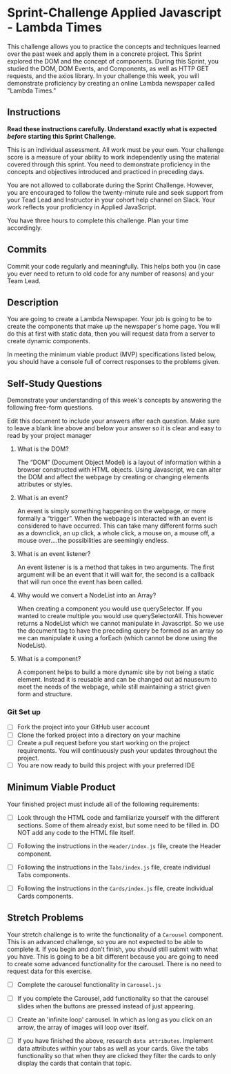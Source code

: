 # Sprint-Challenge Applied Javascript - Lambda Times

This challenge allows you to practice the concepts and techniques learned over the past week and apply them in a concrete project. This Sprint explored the DOM and the concept of components. During this Sprint, you studied the DOM, DOM Events, and Components, as well as HTTP GET requests, and the axios library. In your challenge this week, you will demonstrate proficiency by creating an online Lambda newspaper called "Lambda Times."

## Instructions

**Read these instructions carefully. Understand exactly what is expected _before_ starting this Sprint Challenge.**

This is an individual assessment. All work must be your own. Your challenge score is a measure of your ability to work independently using the material covered through this sprint. You need to demonstrate proficiency in the concepts and objectives introduced and practiced in preceding days.

You are not allowed to collaborate during the Sprint Challenge. However, you are encouraged to follow the twenty-minute rule and seek support from your Tead Lead and Instructor in your cohort help channel on Slack. Your work reflects your proficiency in Applied JavaScript.

You have three hours to complete this challenge. Plan your time accordingly.

## Commits

Commit your code regularly and meaningfully. This helps both you (in case you ever need to return to old code for any number of reasons) and your Team Lead.

## Description

You are going to create a Lambda Newspaper. Your job is going to be to create the components that make up the newspaper's home page. You will do this at first with static data, then you will request data from a server to create dynamic components.

In meeting the minimum viable product (MVP) specifications listed below, you should have a console full of correct responses to the problems given.

## Self-Study Questions

Demonstrate your understanding of this week's concepts by answering the following free-form questions.

Edit this document to include your answers after each question. Make sure to leave a blank line above and below your answer so it is clear and easy to read by your project manager

1. What is the DOM?

   The “DOM” (Document Object Model) is a layout of information within a browser constructed with HTML objects. Using Javascript, we can alter the DOM and affect the webpage by creating or changing elements attributes or styles.

2. What is an event?

   An event is simply something happening on the webpage, or more formally a “trigger”. When the webpage is interacted with an event is considered to have occurred. This can take many different forms such as a downclick, an up click, a whole click, a mouse on, a mouse off, a mouse over….the possibilities are seemingly endless.

3. What is an event listener?

   An event listener is is a method that takes in two arguments. The first argument will be an event that it will wait for, the second is a callback that will run once the event has been called.

4. Why would we convert a NodeList into an Array?

   When creating a component you would use querySelector. If you wanted to create multiple you would use querySelectorAll. This however returns a NodeList which we cannot manipulate in Javascript. So we use the document tag to have the preceding query be formed as an array so we can manipulate it using a forEach (which cannot be done using the NodeList).

5. What is a component?

   A component helps to build a more dynamic site by not being a static element. Instead it is reusable and can be changed out ad nauseum to meet the needs of the webpage, while still maintaining a strict given form and structure.

### Git Set up

- [ ] Fork the project into your GitHub user account
- [ ] Clone the forked project into a directory on your machine
- [ ] Create a pull request before you start working on the project requirements. You will continuously push your updates throughout the project.
- [ ] You are now ready to build this project with your preferred IDE

## Minimum Viable Product

Your finished project must include all of the following requirements:

- [ ] Look through the HTML code and familiarize yourself with the different sections. Some of them already exist, but some need to be filled in. DO NOT add any code to the HTML file itself.

- [ ] Following the instructions in the `Header/index.js` file, create the Header component.

- [ ] Following the instructions in the `Tabs/index.js` file, create individual Tabs components.

- [ ] Following the instructions in the `Cards/index.js` file, create individual Cards components.

## Stretch Problems

Your stretch challenge is to write the functionality of a `Carousel` component. This is an advanced challenge, so you are not expected to be able to complete it. If you begin and don't finish, you should still submit with what you have. This is going to be a bit different because you are going to need to create some advanced functionality for the carousel. There is no need to request data for this exercise.

- [ ] Complete the carousel functionality in `Carousel.js`

- [ ] If you complete the Carousel, add functionality so that the carousel slides when the buttons are pressed instead of just appearing.

- [ ] Create an 'infinite loop' carousel. In which as long as you click on an arrow, the array of images will loop over itself.

- [ ] If you have finished the above, research `data attributes`. Implement data attributes within your tabs as well as your cards. Give the tabs functionality so that when they are clicked they filter the cards to only display the cards that contain that topic.
